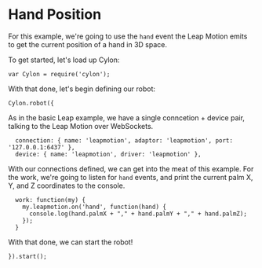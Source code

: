 # Hand Position

For this example, we're going to use the `hand` event the Leap Motion emits to
get the current position of a hand in 3D space.

To get started, let's load up Cylon:

    var Cylon = require('cylon');

With that done, let's begin defining our robot:

    Cylon.robot({

As in the basic Leap example, we have a single conncetion + device pair, talking
to the Leap Motion over WebSockets.

      connection: { name: 'leapmotion', adaptor: 'leapmotion', port: '127.0.0.1:6437' },
      device: { name: 'leapmotion', driver: 'leapmotion' },

With our connections defined, we can get into the meat of this example. For the
work, we're going to listen for `hand` events, and print the current palm X, Y,
and Z coordinates to the console.

      work: function(my) {
        my.leapmotion.on('hand', function(hand) {
          console.log(hand.palmX + "," + hand.palmY + "," + hand.palmZ);
        });
      }

With that done, we can start the robot!

    }).start();
